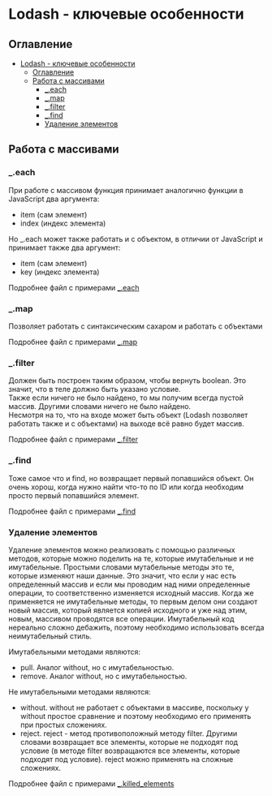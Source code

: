 # Lodash - ключевые особенности

## Оглавление
- [Lodash - ключевые особенности](#lodash---ключевые-особенности)
  - [Оглавление](#оглавление)
  - [Работа с массивами](#работа-с-массивами)
    - [_.each](#_each)
    - [_.map](#_map)
    - [_.filter](#_filter)
    - [_.find](#_find)
    - [Удаление элементов](#удаление-элементов)

## Работа с массивами

### _.each

При работе с массивом функция принимает аналогично функции в JavaScript два аргумента:
- item (сам элемент)
- index (индекс элемента)
 
Но _.each может также работать и с объектом, в отличии от JavaScript и принимает также два аргумент:
- item (сам элемент)
- key (индекс элемента)

Подробнее файл с примерами [_.each](work_with_array/each.js)

### _.map

Позволяет работать с синтаксическим сахаром и работать с объектами

Подробнее файл с примерами [_.map](work_with_array/map.js)

### _.filter

Должен быть построен таким образом, чтобы вернуть boolean. Это значит, что в теле должно быть указано условие. <br/>
Также если ничего не было найдено, то мы получим всегда пустой массив. Другими словами ничего не было найдено. <br/>
Несмотря на то, что на входе может быть объект (Lodash позволяет работать также и с объектами) на выходе всё равно будет массив. <br/>

Подробнее файл с примерами [_.filter](work_with_array/filter.js)

### _.find

Тоже самое что и find, но возвращает первый попавшийся объект. Он очень хорош, когда нужно найти что-то по ID или когда необходим просто первый попавшийся элемент.

Подробнее файл с примерами [_.find](array_methods/find.js)

### Удаление элементов

Удаление элементов можно реализовать с помощью различных методов, которые можно поделить на те, которые имутабельные и не имутабельные. Простыми словами мутабельные методы это те, которые изменяют наши данные. Это значит, что если у нас есть определенный массив и если мы проводим над ними определенные операции, то соответственно изменяется исходный массив. Когда же применяется не имутабельные методы, то первым делом они создают новый массив, который является копией исходного и уже над этим, новым, массивом проводятся все операции. Имутабельный код нереально сложно дебажить, поэтому необходимо использовать всегда неимутабельный стиль.

Имутабельными методами являются:
- pull. Аналог without, но с имутабельностью.
- remove. Аналог without, но с имутабельностью.

Не имутабельными методами являются:
- without. without не работает с объектами в массиве, поскольку у without простое сравнение и поэтому необходимо его применять при простых сложениях.
- reject. reject - метод противоположный методу filter. Другими словами возвращает все элементы, которые не подходят под условие (в методе filter возвращаются все элементы, которые подходят под условие). reject можно применять на сложные сложениях.

Подробнее файл с примерами [_.killed_elements](array_methods/killed_elements.js)